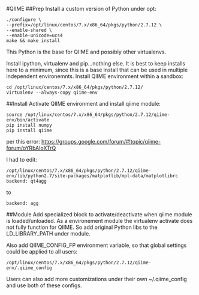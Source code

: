 #QIIME
##Prep
Install a custom version of Python under opt:
```
./configure \
--prefix=/opt/linux/centos/7.x/x86_64/pkgs/python/2.7.12 \
--enable-shared \
--enable-unicode=ucs4
make && make install
```
This Python is the base for QIIME and possibly other virtualenvs.

Install ipython, virtualenv and pip...nothing else.
It is best to keep installs here to a minimum, since this is a base install that can be used in multiple independent environemnts.
Install QIIME environment within a sandbox:
```
cd /opt/linux/centos/7.x/x86_64/pkgs/python/2.7.12/
virtualenv --always-copy qiime-env
```
##Install
Activate QIIME environment and install qiime module:
```
source /opt/linux/centos/7.x/x86_64/pkgs/python/2.7.12/qiime-env/bin/activate
pip install numpy
pip install qiime
```
per this error: https://groups.google.com/forum/#!topic/qiime-forum/oYRbAloXTrQ

I had to edit:
```
/opt/linux/centos/7.x/x86_64/pkgs/python/2.7.12/qiime-env/lib/python2.7/site-packages/matplotlib/mpl-data/matplotlibrc
backend: qt4agg 
```
to
```
backend: agg 
```
##Module
Add specialized block to activate/deactivate when qiime module is loaded/unloaded.
As a environement module the virtualenv activate does not fully function for QIIME.
So add original Python libs to the LD_LIBRARY_PATH under module.

Also add QIIME_CONFIG_FP environment variable, so that global settings could be applied to all users:
```
/opt/linux/centos/7.x/x86_64/pkgs/python/2.7.12/qiime-env/.qiime_config
```
Users can also add more customizations under their own ~/.qiime_config and use both of these configs.
